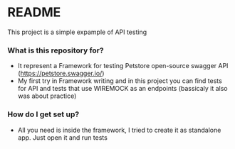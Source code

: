 # README #

This project is a simple expample of API testing

### What is this repository for? ###

* It represent a Framework for testing Petstore open-source swagger API (https://petstore.swagger.io/)
* My first try in Framework writing and in this project you can find tests for API and tests that use WIREMOCK as an endpoints (bassicaly it also was about practice)

### How do I get set up? ###

* All you need is inside the framework, I tried to create it as standalone app. Just open it and run tests
